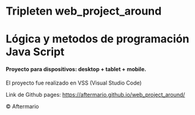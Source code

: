 # Tripleten web_project_around

# Lógica y metodos de programación Java Script

#### Proyecto para dispositivos: desktop + tablet + mobile.

El proyecto fue realizado en VSS (Visual Studio Code)

Link de Github pages: https://aftermario.github.io/web_project_around/

&#169; Aftermario
